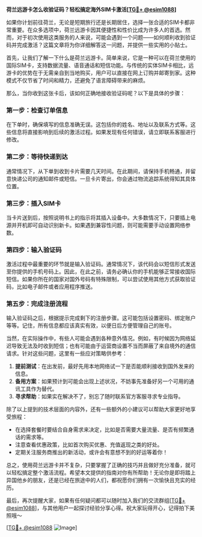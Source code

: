 **荷兰远游卡怎么收验证码？轻松搞定海外SIM卡激活[[TG💪+ @esim1088](https://t.me/s/esim1088)]**

如果你计划前往荷兰，无论是短期旅行还是长期居住，选择一张合适的SIM卡都非常重要。在众多选项中，荷兰远游卡因其便捷性和性价比成为许多人的首选。然而，对于初次使用这类服务的人来说，可能会遇到一个问题——如何顺利收到验证码并完成激活？这篇文章将为你详细解答这一问题，并提供一些实用的小贴士。

首先，让我们了解一下什么是荷兰远游卡。简单来说，它是一种可以在荷兰使用的国际SIM卡，支持数据流量、语音通话和短信功能。与传统的实体SIM卡相比，远游卡的优势在于无需亲自到当地购买，用户可以直接在网上订购并邮寄到家。这种模式不仅节省了时间和精力，还避免了语言障碍带来的麻烦。

那么，当你收到这张卡后，该如何正确地接收验证码呢？以下是具体的步骤：

### 第一步：检查订单信息
在下单时，确保填写的信息准确无误。这包括你的姓名、地址以及联系方式等。这些信息将直接影响到后续的激活过程。如果发现有任何错误，请立即联系客服进行修改。

### 第二步：等待快递到达
通常情况下，从下单到收到卡片需要几天时间。在此期间，请保持手机畅通，并留意快递公司的通知邮件或短信。一旦卡片寄出，你会通过物流追踪系统得知其具体位置。

### 第三步：插入SIM卡
当卡片送到后，按照说明书上的指示将其插入设备中。大多数情况下，只要插上电源并开机即可自动识别新卡。如果遇到兼容性问题，则可能需要手动设置网络参数。

### 第四步：输入验证码
激活过程中最重要的环节就是输入验证码。通常情况下，该代码会以短信形式发送至你提供的手机号码上。因此，在此之前，请务必确认你的手机能够正常接收国际短信。如果你所在的国家对国外号码有特殊限制，可以尝试使用其他方式获取验证码，比如电子邮件或者应用程序推送。

### 第五步：完成注册流程
输入验证码之后，根据提示完成剩下的注册步骤。这可能包括设置密码、绑定账户等等。记住，所有信息都应该真实有效，以便日后方便管理自己的账号。

当然，在实际操作中，有些人可能会遇到各种意外情况。例如，有时候因为网络延迟导致无法及时收到短信；也有可能由于运营商设置不当而屏蔽了来自境外的通信请求。针对这些问题，这里有一些应对策略供参考：

1. **提前测试**：在出发前，最好先用本地网络试一下是否能顺利接收到国外发来的信息。
2. **备用方案**：如果预计到可能会出现上述状况，不妨事先准备好另一个可用的通讯工具作为替代。
3. **寻求帮助**：如果实在解决不了，别忘了随时联系官方客服寻求专业指导。

除了以上提到的技术层面的内容外，还有一些额外的小建议可以帮助大家更好地享受旅程：

- 在选择套餐时要结合自身需求来决定，比如是否需要大量流量、是否有频繁通话的需求等。
- 注意查看优惠政策，比如首次购买优惠、充值返现之类的好处。
- 定期关注服务商推出的新活动，或许会有意想不到的好运等着你！

总之，使用荷兰远游卡并不复杂，只要掌握了正确的技巧并且做好充分准备，就可以轻松搞定整个激活流程。希望本文提供的指南对你有所帮助！无论你是即将踏上异国他乡的朋友，还是已经在旅途中的人们，都祝愿你们拥有一次愉快且充实的经历。

最后，再次提醒大家，如果有任何疑问都可以随时加入我们的交流群组[[TG💪+ @esim1088](https://t.me/s/esim1088)]，与其他用户一起探讨经验分享心得。祝大家玩得开心，记得拍下美照哦～ 

[[TG💪+ @esim1088](https://t.me/s/esim1088) ![Image](https://i.postimg.cc/4NQfJmqS/Snipaste-2025-05-13-00-14-12.png)]